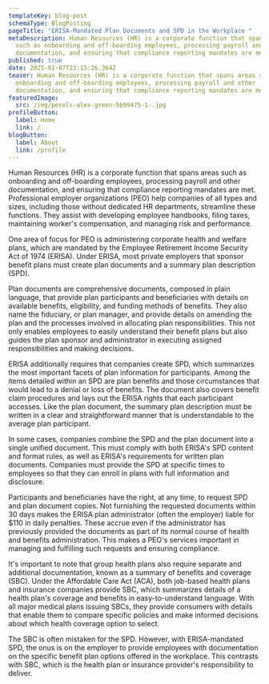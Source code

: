 ```yaml
---
templateKey: blog-post
schemaType: BlogPosting
pageTitle: "ERISA-Mandated Plan Documents and SPD in the Workplace "
metaDescription: Human Resources (HR) is a corporate function that spans areas
  such as onboarding and off-boarding employees, processing payroll and other
  documentation, and ensuring that compliance reporting mandates are met.
published: true
date: 2025-02-07T22:15:26.364Z
teaser: Human Resources (HR) is a corporate function that spans areas such as
  onboarding and off-boarding employees, processing payroll and other
  documentation, and ensuring that compliance reporting mandates are met.
featuredImage:
  src: /img/pexels-alex-green-5699475-1-.jpg
profileButton:
  label: Home
  link: /
blogButton:
  label: About
  link: /profile
---
```

Human Resources (HR) is a corporate function that spans areas such as onboarding and off-boarding employees, processing payroll and other documentation, and ensuring that compliance reporting mandates are met. Professional employer organizations (PEO) help companies of all types and sizes, including those without dedicated HR departments, streamline these functions. They assist with developing employee handbooks, filing taxes, maintaining worker's compensation, and managing risk and performance.

One area of focus for PEO is administering corporate health and welfare plans, which are mandated by the Employee Retirement Income Security Act of 1974 (ERISA). Under ERISA, most private employers that sponsor benefit plans must create plan documents and a summary plan description (SPD). 

Plan documents are comprehensive documents, composed in plain language, that provide plan participants and beneficiaries with details on available benefits, eligibility, and funding methods of benefits. They also name the fiduciary, or plan manager, and provide details on amending the plan and the processes involved in allocating plan responsibilities. This not only enables employees to easily understand their benefit plans but also guides the plan sponsor and administrator in executing assigned responsibilities and making decisions.

ERISA additionally requires that companies create SPD, which summarizes the most important facets of plan information for participants. Among the items detailed within an SPD are plan benefits and those circumstances that would lead to a denial or loss of benefits. The document also covers benefit claim procedures and lays out the ERISA rights that each participant accesses. Like the plan document, the summary plan description must be written in a clear and straightforward manner that is understandable to the average plan participant.

In some cases, companies combine the SPD and the plan document into a single unified document. This must comply with both ERISA's SPD content and format rules, as well as ERISA's requirements for written plan documents. Companies must provide the SPD at specific times to employees so that they can enroll in plans with full information and disclosure.

Participants and beneficiaries have the right, at any time, to request SPD and plan document copies. Not furnishing the requested documents within 30 days makes the ERISA plan administrator (often the employer) liable for $110 in daily penalties. These accrue even if the administrator has previously provided the documents as part of its normal course of health and benefits administration. This makes a PEO's services important in managing and fulfilling such requests and ensuring compliance.

It's important to note that group health plans also require separate and additional documentation, known as a summary of benefits and coverage (SBC). Under the Affordable Care Act (ACA), both job-based health plans and insurance companies provide SBC, which summarizes details of a health plan's coverage and benefits in easy-to-understand language. With all major medical plans issuing SBCs, they provide consumers with details that enable them to compare specific policies and make informed decisions about which health coverage option to select. 

The SBC is often mistaken for the SPD. However, with ERISA-mandated SPD, the onus is on the employer to provide employees with documentation on the specific benefit plan options offered in the workplace. This contrasts with SBC, which is the health plan or insurance provider's responsibility to deliver.